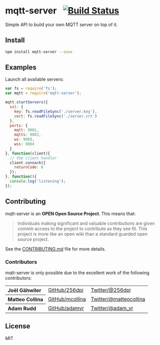 # mqtt-server&nbsp;&nbsp;&nbsp;[![Build Status](https://travis-ci.org/mqttjs/mqtt-server.png)](https://travis-ci.org/mqttjs/mqtt-server)

Simple API to build your own MQTT server on top of it.

## Install

```bash
npm install mqtt-server --save
```

## Examples

Launch all available servers:

```js
var fs = require('fs');
var mqtt = require('mqtt-server');

mqtt.startServers({
  ssl: {
    key: fs.readFileSync('./server.key'),
    cert: fs.readFileSync('./server.crt')
  },
  ports: {
    mqtt: 9001,
    mqtts: 9002,
    ws: 9003,
    wss: 9004
  }
}, function(client){
  // the client handler
  client.connack({
    returnCode: 0
  });
}, function(){
  console.log('listening');
});
```

## Contributing

mqtt-server is an **OPEN Open Source Project**. This means that:

> Individuals making significant and valuable contributions are given commit-access to the project to contribute as they see fit. This project is more like an open wiki than a standard guarded open source project.

See the [CONTRIBUTING.md](https://github.com/mqttjs/mqtt-server/blob/master/CONTRIBUTING.md) file for more details.

### Contributors

mqtt-server is only possible due to the excellent work of the following contributors:

<table><tbody>
<tr><th align="left">Joël Gähwiler</th><td><a href="https://github.com/256dpi">GitHub/256dpi</a></td><td><a href="http://twitter.com/256dpi">Twitter/@256dpi</a></td></tr>
<tr><th align="left">Matteo Collina</th><td><a href="https://github.com/mcollina">GitHub/mcollina</a></td><td><a href="http://twitter.com/matteocollina">Twitter/@matteocollina</a></td></tr>
<tr><th align="left">Adam Rudd</th><td><a href="https://github.com/adamvr">GitHub/adamvr</a></td><td><a href="http://twitter.com/adam_vr">Twitter/@adam_vr</a></td></tr>
</tbody></table>

License
-------

MIT

